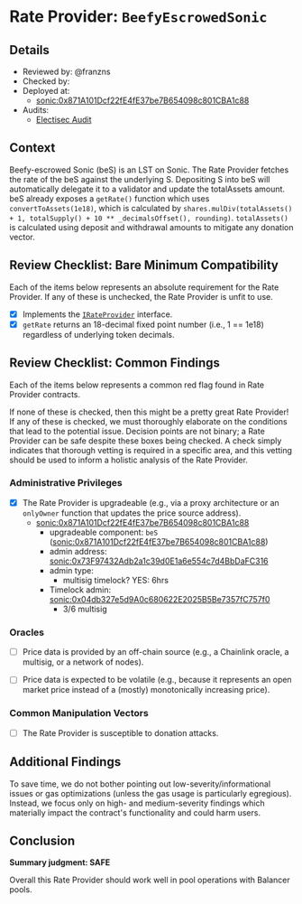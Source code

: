# Rate Provider: `BeefyEscrowedSonic`

## Details
- Reviewed by: @franzns
- Checked by:
- Deployed at:
    - [sonic:0x871A101Dcf22fE4fE37be7B654098c801CBA1c88](https://sonicscan.org/address/0x871A101Dcf22fE4fE37be7B654098c801CBA1c88#code)
- Audits:
    - [Electisec Audit](https://github.com/beefyfinance/beefy-audits/blob/master/2025-04-05-Beefy-Electisec-beS-Audit.pdf)


## Context
Beefy-escrowed Sonic (beS) is an LST on Sonic. The Rate Provider fetches the rate of the beS against the underlying S. Depositing S into beS will automatically delegate it to a validator and update the totalAssets amount. beS already exposes a `getRate()` function which uses `convertToAssets(1e18)`, which is calculated by `shares.mulDiv(totalAssets() + 1, totalSupply() + 10 ** _decimalsOffset(), rounding)`. `totalAssets()` is calculated using  deposit and withdrawal amounts to mitigate any donation vector.

## Review Checklist: Bare Minimum Compatibility
Each of the items below represents an absolute requirement for the Rate Provider. If any of these is unchecked, the Rate Provider is unfit to use.

- [x] Implements the [`IRateProvider`](https://github.com/balancer/balancer-v2-monorepo/blob/bc3b3fee6e13e01d2efe610ed8118fdb74dfc1f2/pkg/interfaces/contracts/pool-utils/IRateProvider.sol) interface.
- [x] `getRate` returns an 18-decimal fixed point number (i.e., 1 == 1e18) regardless of underlying token decimals.

## Review Checklist: Common Findings
Each of the items below represents a common red flag found in Rate Provider contracts.

If none of these is checked, then this might be a pretty great Rate Provider! If any of these is checked, we must thoroughly elaborate on the conditions that lead to the potential issue. Decision points are not binary; a Rate Provider can be safe despite these boxes being checked. A check simply indicates that thorough vetting is required in a specific area, and this vetting should be used to inform a holistic analysis of the Rate Provider.

### Administrative Privileges
- [x] The Rate Provider is upgradeable (e.g., via a proxy architecture or an `onlyOwner` function that updates the price source address).
    - [sonic:0x871A101Dcf22fE4fE37be7B654098c801CBA1c88](https://sonicscan.org/address/0x871A101Dcf22fE4fE37be7B654098c801CBA1c88#code)
        - upgradeable component: `beS` ([sonic:0x871A101Dcf22fE4fE37be7B654098c801CBA1c88](https://sonicscan.org/address/0x871A101Dcf22fE4fE37be7B654098c801CBA1c88#code))
        - admin address: [sonic:0x73F97432Adb2a1c39d0E1a6e554c7d4BbDaFC316](https://sonicscan.org/address/0x73F97432Adb2a1c39d0E1a6e554c7d4BbDaFC316#code)
        - admin type: 
            - multisig timelock? YES: 6hrs
        - Timelock admin: [sonic:0x04db327e5d9A0c680622E2025B5Be7357fC757f0](https://sonicscan.org/address/0x04db327e5d9A0c680622E2025B5Be7357fC757f0#code)
            - 3/6 multisig


### Oracles
- [ ] Price data is provided by an off-chain source (e.g., a Chainlink oracle, a multisig, or a network of nodes).

- [ ] Price data is expected to be volatile (e.g., because it represents an open market price instead of a (mostly) monotonically increasing price).

### Common Manipulation Vectors
- [ ] The Rate Provider is susceptible to donation attacks.

## Additional Findings
To save time, we do not bother pointing out low-severity/informational issues or gas optimizations (unless the gas usage is particularly egregious). Instead, we focus only on high- and medium-severity findings which materially impact the contract's functionality and could harm users.


## Conclusion
**Summary judgment: SAFE**

Overall this Rate Provider should work well in pool operations with Balancer pools. 

